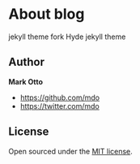 # About blog
  jekyll theme fork Hyde jekyll theme

## Author

**Mark Otto**
- <https://github.com/mdo>
- <https://twitter.com/mdo>


## License

Open sourced under the [MIT license](LICENSE.md).
